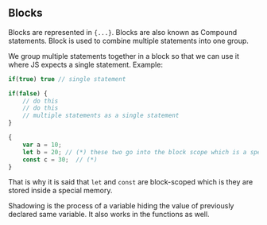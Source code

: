 ## Blocks 

Blocks are represented in ``{...}``. Blocks are also known as Compound statements. Block is used to combine multiple statements into one group. 

We group multiple statements together in a block so that we can use it where JS expects a single statement. 
Example: 
```js
if(true) true // single statement

if(false) {
    // do this
    // do this 
    // multiple statements as a single statement
}
```

```js
{
    var a = 10;
    let b = 20; // (*) these two go into the block scope which is a special memory
    const c = 30;  // (*)
}
```

That is why it is said that ``let`` and ``const`` are block-scoped which is they are stored inside a special memory. 

Shadowing is the process of a variable hiding the value of previously declared same variable. It also works in the functions as well. 